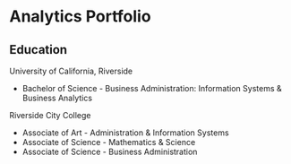 # Analytics Portfolio

##        Education 
University of California, Riverside
- Bachelor of Science - Business Administration: Information Systems & Business Analytics

Riverside City College 
- Associate of Art - Administration & Information Systems
- Associate of Science - Mathematics & Science 
- Associate of Science - Business Administration 
